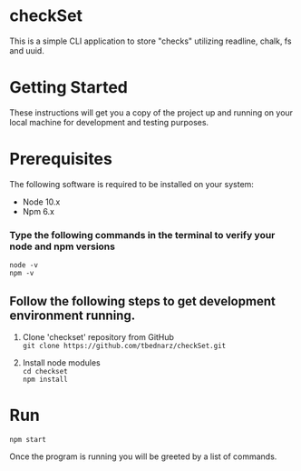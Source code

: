 # checkSet

This is a simple CLI application to store "checks" utilizing readline, chalk, fs and uuid.

# Getting Started
These instructions will get you a copy of the project up and running on your local machine for development and testing purposes.

# Prerequisites
The following software is required to be installed on your system:

* Node 10.x
* Npm 6.x
### Type the following commands in the terminal to verify your node and npm versions

```
node -v
npm -v
```
## Follow the following steps to get development environment running.

1. Clone 'checkset' repository from GitHub  
```git clone https://github.com/tbednarz/checkSet.git```

2. Install node modules</br>
```cd checkset ``` <br/>
``` npm install  ```

# Run
```npm start```

Once the program is running you will be greeted by a list of commands.
